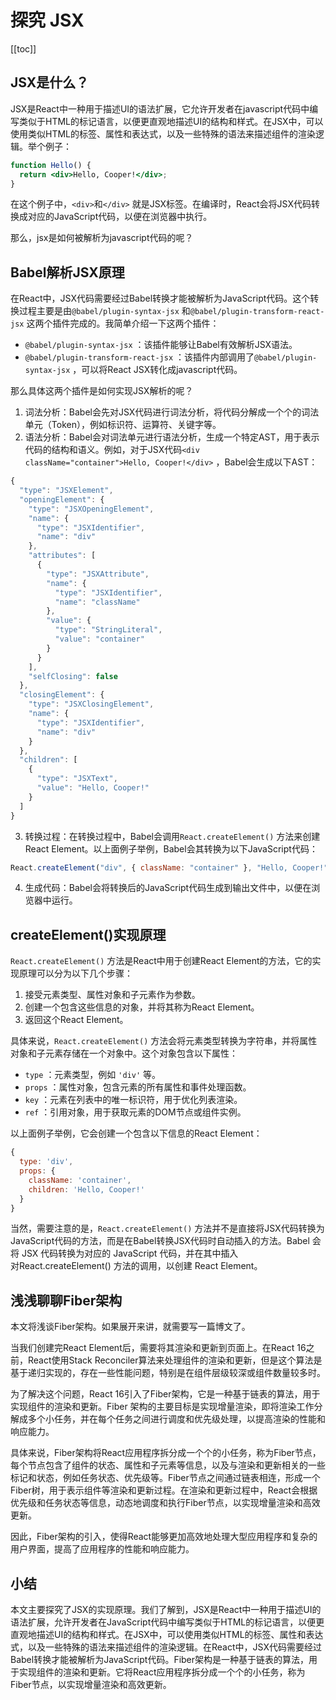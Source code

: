 # 探究 JSX

[[toc]]

## JSX是什么？

JSX是React中一种用于描述UI的语法扩展，它允许开发者在javascript代码中编写类似于HTML的标记语言，以便更直观地描述UI的结构和样式。在JSX中，可以使用类似HTML的标签、属性和表达式，以及一些特殊的语法来描述组件的渲染逻辑。举个例子：

```jsx
function Hello() {
  return <div>Hello, Cooper!</div>;
}
```

在这个例子中，`<div>`和`</div>` 就是JSX标签。在编译时，React会将JSX代码转换成对应的JavaScript代码，以便在浏览器中执行。

那么，jsx是如何被解析为javascript代码的呢？

## Babel解析JSX原理

在React中，JSX代码需要经过Babel转换才能被解析为JavaScript代码。这个转换过程主要是由`@babel/plugin-syntax-jsx` 和`@babel/plugin-transform-react-jsx` 这两个插件完成的。我简单介绍一下这两个插件：

- `@babel/plugin-syntax-jsx` ：该插件能够让Babel有效解析JSX语法。
- `@babel/plugin-transform-react-jsx` ：该插件内部调用了`@babel/plugin-syntax-jsx` ，可以将React JSX转化成javascript代码。

那么具体这两个插件是如何实现JSX解析的呢？

1. 词法分析：Babel会先对JSX代码进行词法分析，将代码分解成一个个的词法单元（Token），例如标识符、运算符、关键字等。
2. 语法分析：Babel会对词法单元进行语法分析，生成一个特定AST，用于表示代码的结构和语义。例如，对于JSX代码`<div className="container">Hello, Cooper!</div>` ，Babel会生成以下AST：

```jsx
{
  "type": "JSXElement",
  "openingElement": {
    "type": "JSXOpeningElement",
    "name": {
      "type": "JSXIdentifier",
      "name": "div"
    },
    "attributes": [
      {
        "type": "JSXAttribute",
        "name": {
          "type": "JSXIdentifier",
          "name": "className"
        },
        "value": {
          "type": "StringLiteral",
          "value": "container"
        }
      }
    ],
    "selfClosing": false
  },
  "closingElement": {
    "type": "JSXClosingElement",
    "name": {
      "type": "JSXIdentifier",
      "name": "div"
    }
  },
  "children": [
    {
      "type": "JSXText",
      "value": "Hello, Cooper!"
    }
  ]
}
```

3. 转换过程：在转换过程中，Babel会调用`React.createElement()` 方法来创建React Element。以上面例子举例，Babel会其转换为以下JavaScript代码：

```jsx
React.createElement("div", { className: "container" }, "Hello, Cooper!");
```

4. 生成代码：Babel会将转换后的JavaScript代码生成到输出文件中，以便在浏览器中运行。

## createElement()实现原理

`React.createElement()` 方法是React中用于创建React Element的方法，它的实现原理可以分为以下几个步骤：

1. 接受元素类型、属性对象和子元素作为参数。
2. 创建一个包含这些信息的对象，并将其称为React Element。
3. 返回这个React Element。

具体来说，`React.createElement()` 方法会将元素类型转换为字符串，并将属性对象和子元素存储在一个对象中。这个对象包含以下属性：

- `type` ：元素类型，例如 `'div'` 等。
- `props` ：属性对象，包含元素的所有属性和事件处理函数。
- `key` ：元素在列表中的唯一标识符，用于优化列表渲染。
- `ref` ：引用对象，用于获取元素的DOM节点或组件实例。

以上面例子举例，它会创建一个包含以下信息的React Element：

```jsx
{
  type: 'div',
  props: {
    className: 'container',
    children: 'Hello, Cooper!'
  }
}
```

当然，需要注意的是，`React.createElement()` 方法并不是直接将JSX代码转换为JavaScript代码的方法，而是在Babel转换JSX代码时自动插入的方法。Babel 会将 JSX 代码转换为对应的 JavaScript 代码，并在其中插入对﻿React.createElement() 方法的调用，以创建 React Element。

## 浅浅聊聊Fiber架构

本文将浅谈Fiber架构。如果展开来讲，就需要写一篇博文了。

当我们创建完React Element后，需要将其渲染和更新到页面上。在React 16之前，React使用Stack Reconciler算法来处理组件的渲染和更新，但是这个算法是基于递归实现的，存在一些性能问题，特别是在组件层级较深或组件数量较多时。

为了解决这个问题，React 16引入了Fiber架构，它是一种基于链表的算法，用于实现组件的渲染和更新。Fiber 架构的主要目标是实现增量渲染，即将渲染工作分解成多个小任务，并在每个任务之间进行调度和优先级处理，以提高渲染的性能和响应能力。

具体来说，Fiber架构将React应用程序拆分成一个个的小任务，称为Fiber节点，每个节点包含了组件的状态、属性和子元素等信息，以及与渲染和更新相关的一些标记和状态，例如任务状态、优先级等。Fiber节点之间通过链表相连，形成一个Fiber树，用于表示组件等渲染和更新过程。在渲染和更新过程中，React会根据优先级和任务状态等信息，动态地调度和执行Fiber节点，以实现增量渲染和高效更新。

因此，Fiber架构的引入，使得React能够更加高效地处理大型应用程序和复杂的用户界面，提高了应用程序的性能和响应能力。

## 小结

本文主要探究了JSX的实现原理。我们了解到，JSX是React中一种用于描述UI的语法扩展，允许开发者在JavaScript代码中编写类似于HTML的标记语言，以便更直观地描述UI的结构和样式。在JSX中，可以使用类似HTML的标签、属性和表达式，以及一些特殊的语法来描述组件的渲染逻辑。在React中，JSX代码需要经过Babel转换才能被解析为JavaScript代码。Fiber架构是一种基于链表的算法，用于实现组件的渲染和更新。它将React应用程序拆分成一个个的小任务，称为Fiber节点，以实现增量渲染和高效更新。
